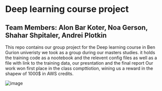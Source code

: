 # Deep learning course project 
## Team Members: Alon Bar Koter, Noa Gerson, Shahar Shpitaler, Andrei Plotkin

This repo contains our group project for the Deep learning course in Ben Gurion univeristy we took as a group during our masters studies.
it holds the training code as a nootebook and the relevent config files as well as a file with link to the training data, our presntation and the final report 
Our work won first place in the class compttiotion, wining us a reward in the shapew of 1000$ in AWS credits.

![image](https://github.com/user-attachments/assets/5d440ccb-a161-48ae-b457-b5072e3d8203)
